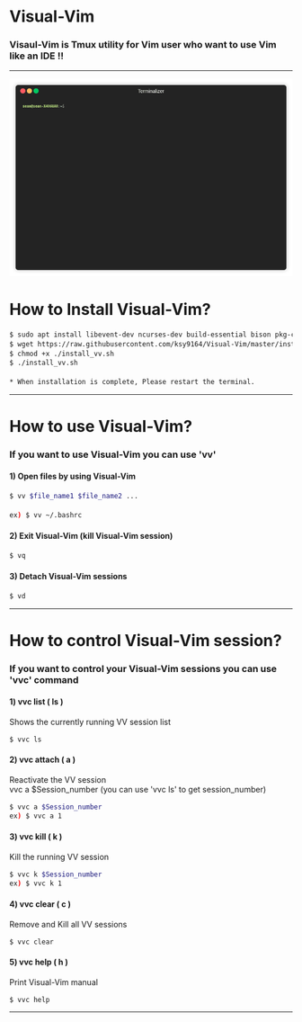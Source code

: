 # Visual-Vim

### Visaul-Vim is Tmux utility for Vim user who want to use Vim like an IDE !!  
-----------------------------------------
<p align="center"><img src="/img/vv_ani-img.gif?raw=true"/></p>  
  
   
# How to Install Visual-Vim?  

````sh
$ sudo apt install libevent-dev ncurses-dev build-essential bison pkg-config
$ wget https://raw.githubusercontent.com/ksy9164/Visual-Vim/master/install_vv.sh
$ chmod +x ./install_vv.sh  
$ ./install_vv.sh  

* When installation is complete, Please restart the terminal.   

````  
-----------------------------------------  
  
# How to use Visual-Vim?  

### If you want to use Visual-Vim you can use 'vv'   

#### 1) Open files by using Visual-Vim  
````sh  
$ vv $file_name1 $file_name2 ...    
  
ex) $ vv ~/.bashrc  

````  

#### 2) Exit Visual-Vim (kill Visual-Vim session)  
````sh    
$ vq  
````  

#### 3) Detach Visual-Vim sessions  
````sh  
$ vd  
```` 

-----------------------------------------  

# How to control Visual-Vim session?

### If you want to control your Visual-Vim sessions you can use 'vvc' command   
  
  
#### 1) vvc list ( ls )   
Shows the currently running VV session list 
````sh
$ vvc ls   
````   

#### 2) vvc attach ( a )   
Reactivate the VV session   
vvc a $Session_number (you can use 'vvc ls' to get session_number)   
````sh  
$ vvc a $Session_number  
ex) $ vvc a 1  
````  

#### 3) vvc kill ( k )  
Kill the running VV session  
````sh  
$ vvc k $Session_number  
ex) $ vvc k 1  
````

#### 4) vvc clear ( c )  
Remove and Kill all VV sessions  
````sh  
$ vvc clear 
````  

#### 5) vvc help ( h )  
Print Visual-Vim manual  
````sh  
$ vvc help  
````  
-----------------------------------------
